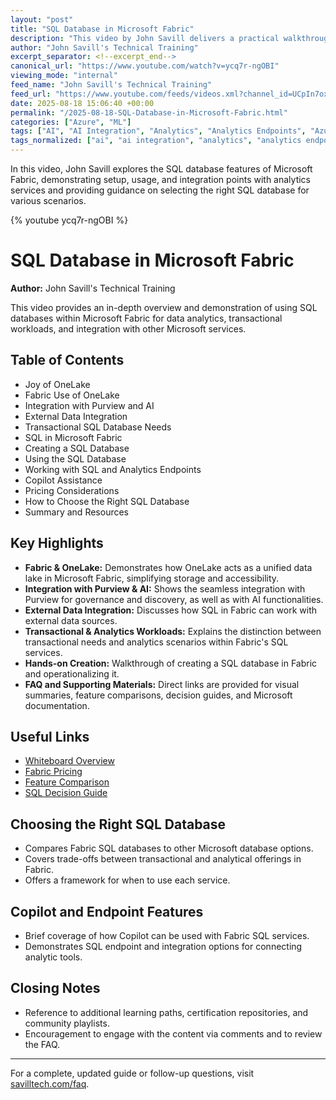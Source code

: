 ```yaml
---
layout: "post"
title: "SQL Database in Microsoft Fabric"
description: "This video by John Savill delivers a practical walkthrough of the SQL database capabilities in Microsoft Fabric. It covers Fabric's integration with OneLake, connections with Purview and AI, managing transactional SQL workloads, creation and usage of SQL databases, and choosing the appropriate SQL service for different analytics and transactional needs. Key Microsoft resources and decision guides are also referenced, along with hands-on demonstrations and pricing discussions."
author: "John Savill's Technical Training"
excerpt_separator: <!--excerpt_end-->
canonical_url: "https://www.youtube.com/watch?v=ycq7r-ngOBI"
viewing_mode: "internal"
feed_name: "John Savill's Technical Training"
feed_url: "https://www.youtube.com/feeds/videos.xml?channel_id=UCpIn7ox7j7bH_OFj7tYouOQ"
date: 2025-08-18 15:06:40 +00:00
permalink: "/2025-08-18-SQL-Database-in-Microsoft-Fabric.html"
categories: ["Azure", "ML"]
tags: ["AI", "AI Integration", "Analytics", "Analytics Endpoints", "Azure", "Data Analytics", "Data Integration", "Data Platform", "Database Architecture", "Fabric", "Feature Comparison", "Microsoft Fabric", "ML", "OneLake", "Pricing", "Purview Integration", "Service Selection", "SQL", "SQL Database", "SQL Endpoints", "SQL in Fabric", "SQL Server", "Transactional Databases", "Videos"]
tags_normalized: ["ai", "ai integration", "analytics", "analytics endpoints", "azure", "data analytics", "data integration", "data platform", "database architecture", "fabric", "feature comparison", "microsoft fabric", "ml", "onelake", "pricing", "purview integration", "service selection", "sql", "sql database", "sql endpoints", "sql in fabric", "sql server", "transactional databases", "videos"]
---
```


In this video, John Savill explores the SQL database features of Microsoft Fabric, demonstrating setup, usage, and integration points with analytics services and providing guidance on selecting the right SQL database for various scenarios.<!--excerpt_end-->

{% youtube ycq7r-ngOBI %}

# SQL Database in Microsoft Fabric

**Author:** John Savill's Technical Training

This video provides an in-depth overview and demonstration of using SQL databases within Microsoft Fabric for data analytics, transactional workloads, and integration with other Microsoft services.

## Table of Contents

- Joy of OneLake
- Fabric Use of OneLake
- Integration with Purview and AI
- External Data Integration
- Transactional SQL Database Needs
- SQL in Microsoft Fabric
- Creating a SQL Database
- Using the SQL Database
- Working with SQL and Analytics Endpoints
- Copilot Assistance
- Pricing Considerations
- How to Choose the Right SQL Database
- Summary and Resources

## Key Highlights

- **Fabric & OneLake:** Demonstrates how OneLake acts as a unified data lake in Microsoft Fabric, simplifying storage and accessibility.
- **Integration with Purview & AI:** Shows the seamless integration with Purview for governance and discovery, as well as with AI functionalities.
- **External Data Integration:** Discusses how SQL in Fabric can work with external data sources.
- **Transactional & Analytics Workloads:** Explains the distinction between transactional needs and analytics scenarios within Fabric's SQL services.
- **Hands-on Creation:** Walkthrough of creating a SQL database in Fabric and operationalizing it.
- **FAQ and Supporting Materials:** Direct links are provided for visual summaries, feature comparisons, decision guides, and Microsoft documentation.

## Useful Links

- [Whiteboard Overview](https://github.com/johnthebrit/RandomStuff/raw/master/Whiteboards/SQLinFabric.png)
- [Fabric Pricing](https://learn.microsoft.com/fabric/database/sql/usage-reporting)
- [Feature Comparison](https://learn.microsoft.com/fabric/database/sql/feature-comparison-sql-database-fabric)
- [SQL Decision Guide](https://learn.microsoft.com/fabric/database/sql/decision-guide)

## Choosing the Right SQL Database

- Compares Fabric SQL databases to other Microsoft database options.
- Covers trade-offs between transactional and analytical offerings in Fabric.
- Offers a framework for when to use each service.

## Copilot and Endpoint Features

- Brief coverage of how Copilot can be used with Fabric SQL services.
- Demonstrates SQL endpoint and integration options for connecting analytic tools.

## Closing Notes

- Reference to additional learning paths, certification repositories, and community playlists.
- Encouragement to engage with the content via comments and to review the FAQ.

---
For a complete, updated guide or follow-up questions, visit [savilltech.com/faq](https://savilltech.com/faq).
